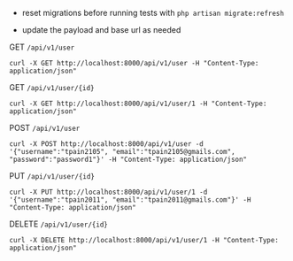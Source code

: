 - reset migrations before running tests with `php artisan migrate:refresh`

- update the payload and base url as needed

GET `/api/v1/user`

```
curl -X GET http://localhost:8000/api/v1/user -H "Content-Type: application/json"
```

GET `/api/v1/user/{id}`

```
curl -X GET http://localhost:8000/api/v1/user/1 -H "Content-Type: application/json"
```

POST `/api/v1/user`

```
curl -X POST http://localhost:8000/api/v1/user -d '{"username":"tpain2105", "email":"tpain2105@gmails.com", "password":"password1"}' -H "Content-Type: application/json"
```

PUT `/api/v1/user/{id}`

```
curl -X PUT http://localhost:8000/api/v1/user/1 -d '{"username":"tpain2011", "email":"tpain2011@gmails.com"}' -H "Content-Type: application/json"
```

DELETE `/api/v1/user/{id}`

```
curl -X DELETE http://localhost:8000/api/v1/user/1 -H "Content-Type: application/json"
```
